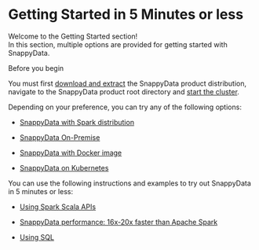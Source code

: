 # Getting Started in 5 Minutes or less

Welcome to the Getting Started section! <br>
In this section, multiple options are provided for getting started with SnappyData.

<heading2>Before you begin<heading2>

You must first [download and extract](install.md) the SnappyData product distribution, navigate to the SnappyData product root directory and [start the cluster](howto/start_snappy_cluster.md).

Depending on your preference, you can try any of the following options:


* [SnappyData with Spark distribution](quickstart/getting_started_with_your_spark_distribution.md)

* [SnappyData On-Premise](quickstart/getting_started_by_installing_snappydata_on-premise.md)

* [SnappyData with Docker image](quickstart/getting_started_with_docker_image.md)

* [SnappyData on Kubernetes](quickstart/getting_started_on_kubernetes.md)

You can use the following instructions and examples to try out SnappyData in 5 minutes or less:

* [Using Spark Scala APIs](quickstart/using_spark_scala_apis.md)

* [SnappyData performance: 16x-20x faster than Apache Spark](quickstart/performance_apache_spark.md)

* [Using SQL](quickstart/using_sql.md)


